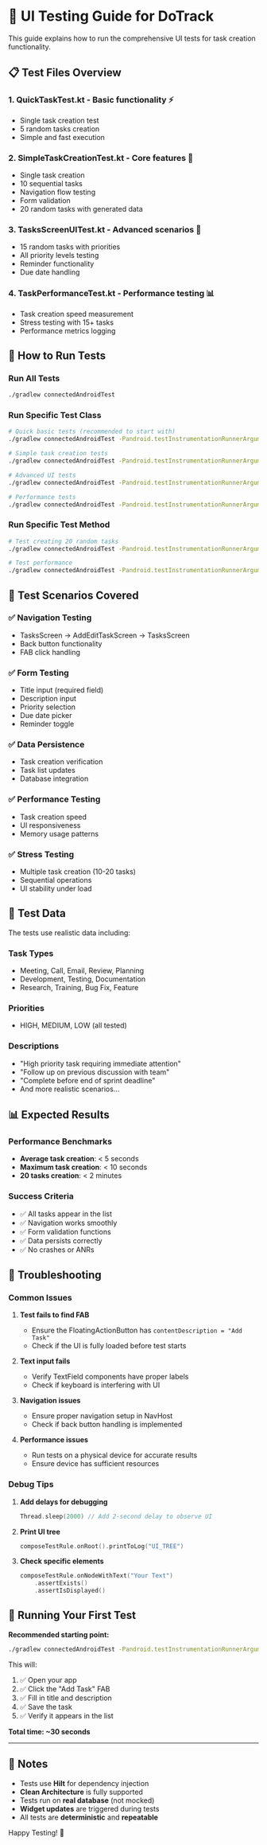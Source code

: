 # 🧪 UI Testing Guide for DoTrack

This guide explains how to run the comprehensive UI tests for task creation functionality.

## 📋 Test Files Overview

### 1. **QuickTaskTest.kt** - Basic functionality ⚡
- Single task creation test
- 5 random tasks creation
- Simple and fast execution

### 2. **SimpleTaskCreationTest.kt** - Core features 🎯
- Single task creation
- 10 sequential tasks
- Navigation flow testing
- Form validation
- 20 random tasks with generated data

### 3. **TasksScreenUITest.kt** - Advanced scenarios 🚀
- 15 random tasks with priorities
- All priority levels testing
- Reminder functionality
- Due date handling

### 4. **TaskPerformanceTest.kt** - Performance testing 📊
- Task creation speed measurement
- Stress testing with 15+ tasks
- Performance metrics logging

## 🚀 How to Run Tests

### Run All Tests
```bash
./gradlew connectedAndroidTest
```

### Run Specific Test Class
```bash
# Quick basic tests (recommended to start with)
./gradlew connectedAndroidTest -Pandroid.testInstrumentationRunnerArguments.class=com.shreyash.dotrack.ui.tasks.QuickTaskTest

# Simple task creation tests
./gradlew connectedAndroidTest -Pandroid.testInstrumentationRunnerArguments.class=com.shreyash.dotrack.ui.tasks.SimpleTaskCreationTest

# Advanced UI tests
./gradlew connectedAndroidTest -Pandroid.testInstrumentationRunnerArguments.class=com.shreyash.dotrack.ui.tasks.TasksScreenUITest

# Performance tests
./gradlew connectedAndroidTest -Pandroid.testInstrumentationRunnerArguments.class=com.shreyash.dotrack.ui.tasks.TaskPerformanceTest
```

### Run Specific Test Method
```bash
# Test creating 20 random tasks
./gradlew connectedAndroidTest -Pandroid.testInstrumentationRunnerArguments.class=com.shreyash.dotrack.ui.tasks.SimpleTaskCreationTest -Pandroid.testInstrumentationRunnerArguments.method=testCreateTasksWithRandomData

# Test performance
./gradlew connectedAndroidTest -Pandroid.testInstrumentationRunnerArguments.class=com.shreyash.dotrack.ui.tasks.TaskPerformanceTest -Pandroid.testInstrumentationRunnerArguments.method=testTaskCreationPerformance
```

## 📱 Test Scenarios Covered

### ✅ **Navigation Testing**
- TasksScreen → AddEditTaskScreen → TasksScreen
- Back button functionality
- FAB click handling

### ✅ **Form Testing**
- Title input (required field)
- Description input
- Priority selection
- Due date picker
- Reminder toggle

### ✅ **Data Persistence**
- Task creation verification
- Task list updates
- Database integration

### ✅ **Performance Testing**
- Task creation speed
- UI responsiveness
- Memory usage patterns

### ✅ **Stress Testing**
- Multiple task creation (10-20 tasks)
- Sequential operations
- UI stability under load

## 🎯 Test Data

The tests use realistic data including:

### Task Types
- Meeting, Call, Email, Review, Planning
- Development, Testing, Documentation
- Research, Training, Bug Fix, Feature

### Priorities
- HIGH, MEDIUM, LOW (all tested)

### Descriptions
- "High priority task requiring immediate attention"
- "Follow up on previous discussion with team"
- "Complete before end of sprint deadline"
- And more realistic scenarios...

## 📊 Expected Results

### Performance Benchmarks
- **Average task creation**: < 5 seconds
- **Maximum task creation**: < 10 seconds
- **20 tasks creation**: < 2 minutes

### Success Criteria
- ✅ All tasks appear in the list
- ✅ Navigation works smoothly
- ✅ Form validation functions
- ✅ Data persists correctly
- ✅ No crashes or ANRs

## 🔧 Troubleshooting

### Common Issues

1. **Test fails to find FAB**
   - Ensure the FloatingActionButton has `contentDescription = "Add Task"`
   - Check if the UI is fully loaded before test starts

2. **Text input fails**
   - Verify TextField components have proper labels
   - Check if keyboard is interfering with UI

3. **Navigation issues**
   - Ensure proper navigation setup in NavHost
   - Check if back button handling is implemented

4. **Performance issues**
   - Run tests on a physical device for accurate results
   - Ensure device has sufficient resources

### Debug Tips

1. **Add delays for debugging**
   ```kotlin
   Thread.sleep(2000) // Add 2-second delay to observe UI
   ```

2. **Print UI tree**
   ```kotlin
   composeTestRule.onRoot().printToLog("UI_TREE")
   ```

3. **Check specific elements**
   ```kotlin
   composeTestRule.onNodeWithText("Your Text")
       .assertExists()
       .assertIsDisplayed()
   ```

## 🎉 Running Your First Test

**Recommended starting point:**

```bash
./gradlew connectedAndroidTest -Pandroid.testInstrumentationRunnerArguments.class=com.shreyash.dotrack.ui.tasks.QuickTaskTest -Pandroid.testInstrumentationRunnerArguments.method=testQuickTaskCreation
```

This will:
1. ✅ Open your app
2. ✅ Click the "Add Task" FAB
3. ✅ Fill in title and description
4. ✅ Save the task
5. ✅ Verify it appears in the list

**Total time: ~30 seconds**

---

## 📝 Notes

- Tests use **Hilt** for dependency injection
- **Clean Architecture** is fully supported
- Tests run on **real database** (not mocked)
- **Widget updates** are triggered during tests
- All tests are **deterministic** and **repeatable**

Happy Testing! 🚀